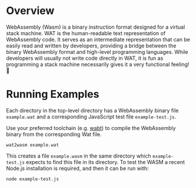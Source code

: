# Overview
WebAssembly (Wasm) is a binary instruction
format designed for a virtual stack machine. WAT is 
the human-readable text representation of WebAssembly 
code. It serves as an intermediate representation
that can be easily read and written by developers, 
providing a bridge between the binary WebAssembly 
format and high-level programming languages. 
While developers will usually not write code 
directly in WAT, it is fun as programming
a stack machine necessarily gives it a very 
functional feeling! 🤠

# Running Examples
Each directory in the top-level directory has a 
WebAssembly binary file `example.wat` and a 
corresponding JavaScript test file `example-test.js`.

Use your preferred toolchain (e.g. 
[wabt](https://github.com/WebAssembly/wabt)) 
to compile the WebAssembly binary from the 
corresponding Wat file.

```
wat2wasm example.wat
```

This creates a file `example.wasm` in the same 
directory which `example-test.js` expects to find this
file in its directory. To test the WASM a recent Node.js
installation is required, and then it can be run with:

```
node example-test.js  
```
